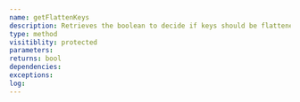 ```yaml
---
name: getFlattenKeys
description: Retrieves the boolean to decide if keys should be flattened upon extraction
type: method
visitiblity: protected
parameters: 
returns: bool
dependencies:
exceptions:
log:
---
```


